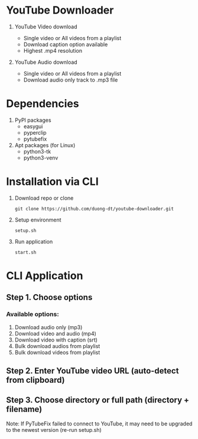 # YouTube Downloader

1. YouTube Video download
   * Single video or All videos from a playlist
   * Download caption option available
   * Highest .mp4 resolution

2. YouTube Audio download
   * Single video or All videos from a playlist
   * Download audio only track to .mp3 file

# Dependencies
1. PyPI packages
   * easygui
   * pyperclip
   * pytubefix
2. Apt packages (for Linux)
   * python3-tk
   * python3-venv

# Installation via CLI
1. Download repo or clone
    ```commandline
    git clone https://github.com/duong-dt/youtube-downloader.git
    ```

2. Setup environment
   ```commandline
   setup.sh
   ```

3. Run application
   ```commandline
   start.sh
   ```

# CLI Application

## Step 1. Choose options

### Available options:

1. Download audio only (mp3)
2. Download video and audio (mp4)
3. Download video with caption (srt)
4. Bulk download audios from playlist
5. Bulk download videos from playlist

## Step 2. Enter YouTube video URL (auto-detect from clipboard)

## Step 3. Choose directory or full path (directory + filename)

Note: If PyTubeFix failed to connect to YouTube, it may need to be upgraded to the newest version (re-run setup.sh)
